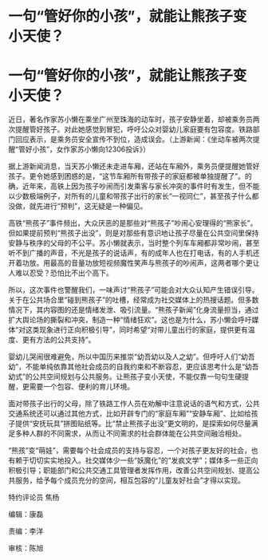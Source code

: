 # 一句“管好你的小孩”，就能让熊孩子变小天使？

# 一句“管好你的小孩”，就能让熊孩子变小天使？

近日，著名作家苏小懒在乘坐广州至珠海的动车时，孩子安静坐着，却被乘务员两次提醒管好孩子。对此她感觉到冒犯，呼吁公众对婴幼儿家庭要有包容度。铁路部门回应表示，是乘务员安全宣传不到位，造成误会。（上游新闻：《坐动车被两次提醒“管好小孩”，女作家苏小懒向12306投诉》）

据上游新闻消息，当天苏小懒还未走进车厢，还站在车厢外，乘务员便提醒她管好孩子。更令她感到困惑的是，“这节车厢所有带孩子的家庭都被单独提醒了”。的确，近年来，高铁上因为孩子吵闹而引发乘客与家长冲突的事件时有发生，但不能以少数极端例子，对所有的儿童和带孩子出行的家长“一视同仁”，甚至孩子什么都没做，就先进行“预判”，这无疑是一种偏见。

高铁“熊孩子”事件频出，大众厌恶的是那些对“熊孩子”吵闹心安理得的“熊家长”。但如果提前预判“熊孩子出没”，则是对那些有意识地让孩子尽量在公共空间里保持安静与秩序的父母的不公平。苏小懒就表示，当时整个列车车厢都非常吵闹，甚至听不到广播的声音，不光是孩子的说话声，有的成年人也在打电话，有的人手机还开着功放。用最高的音量功放短视频魔性笑声与熊孩子的吵闹声，这两者哪个更让人难以忍受？恐怕比不出个高下。

所以，这次事件也警醒我们，一味声讨“熊孩子”可能会对大众认知产生错误引导。关于在公共场合里“碰到熊孩子”的吐槽，经常成为社交媒体上的热搜话题。但多数情况下，其内容图的还是情绪发泄、吸引流量。“熊孩子新闻”化身流量担当，通过扩大舆论场的撕裂和冲突，制造一种“情绪狂欢”。这也是为什么，苏小懒会呼吁媒体“对这类现象进行正向积极引导”，同时希望“对带儿童出行的家庭，提供更有温度、更有方法的公共支持”。

婴幼儿哭闹很难避免，所以中国历来推崇“幼吾幼以及人之幼”。但呼吁人们“幼吾幼”，不能单纯依靠其他社会成员的自我约束和不断容忍，更应该思考什么是“幼吾幼式”的公共空间规划与公共服务。让熊孩子变小天使，不能仅靠一句句生硬提醒，更需要一个包容、便利的育儿环境。

面对带孩子出行的父母，除了铁路工作人员在劝解中注意说话的语气和方式，公共交通系统还可以通过其他方式，比如开辟专门的“家庭车厢”“安静车厢”、比如给孩子提供“安抚玩具”拼图贴纸等。比“禁止熊孩子出没”更文明的，是探索如何尽量满足多种人群的不同需求，从而让不同需求的社会群体能在公共空间融洽相处。

“熊孩”变“萌娃”，需要每个社会成员的支持与容忍，一个对孩子更友好的社会，也有赖于切切实实地投入。社交媒体少一些“妖魔化”的“发疯文学”；媒体多一些正向积极引导；职能部门和公共交通工具管理者发挥作用，改善公共空间规划、提高公共服务，给予每个成员充分的空间，相互包容的“儿童友好社会”才得以实现。

特约评论员 焦杨

编辑：康磊

责编：李洋

审核：陈旭

